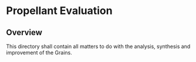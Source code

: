 # Propellant Evaluation

## Overview
This directory shall contain all matters to do with the analysis, synthesis and improvement of the Grains.
